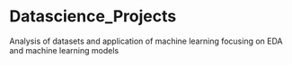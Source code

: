 # Datascience_Projects
Analysis of datasets and application of machine learning focusing on EDA and machine learning models 
